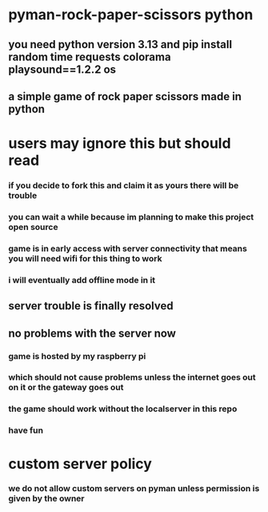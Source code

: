 # pyman-rock-paper-scissors python
## you need python version 3.13 and pip install random time requests colorama playsound==1.2.2 os
## a simple game of rock paper scissors made in python
# users may ignore this but should read
### if you decide to fork this and claim it as yours there will be trouble
### you can wait a while because im planning to make this project open source
### game is in early access with server connectivity that means you will need wifi for this thing to work
### i will eventually add offline mode in it 
## server trouble is finally resolved
## no problems with the server now
### game is hosted by my raspberry pi
### which should not cause problems unless the internet goes out on it or the gateway goes out
### the game should work without the localserver in this repo
### have fun
# custom server policy
### we do not allow custom servers on pyman unless permission is given by the owner

